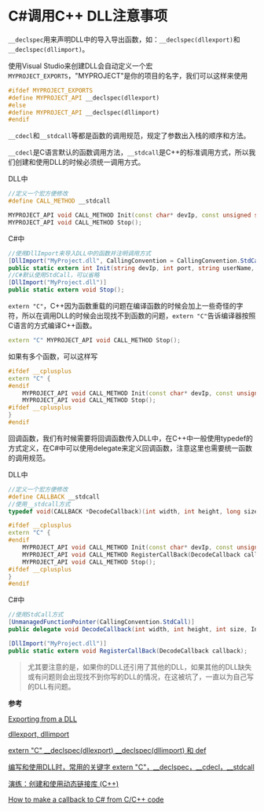 # C#调用C++ DLL注意事项

`__declspec`用来声明DLL中的导入导出函数，如：`__declspec(dllexport)`和`__declspec(dllimport)`。

使用Visual Studio来创建DLL会自动定义一个宏`MYPROJECT_EXPORTS`，"MYPROJECT"是你的项目的名字，我们可以这样来使用
```cpp
#ifdef MYPROJECT_EXPORTS
#define MYPROJECT_API __declspec(dllexport)
#else
#define MYPROJECT_API __declspec(dllimport)
#endif
```

`__cdecl`和`__stdcall`等都是函数的调用规范，规定了参数出入栈的顺序和方法。

`__cdecl`是C语言默认的函数调用方法，`__stdcall`是C++的标准调用方式，所以我们创建和使用DLL的时候必须统一调用方式。

DLL中
```cpp
//定义一个宏方便修改
#define CALL_METHOD __stdcall

MYPROJECT_API void CALL_METHOD Init(const char* devIp, const unsigned short port, const char* userName, const char* password);
MYPROJECT_API void CALL_METHOD Stop();
```
C#中
```csharp
//使用DllImport来导入DLL中的函数并注明调用方式
[DllImport("MyProject.dll", CallingConvention = CallingConvention.StdCall)]
public static extern int Init(string devIp, int port, string userName, string password);
//C#默认使用StdCall，可以省略
[DllImport("MyProject.dll")]
public static extern void Stop();
```

`extern "C"`，C++因为函数重载的问题在编译函数的时候会加上一些奇怪的字符，所以在调用DLL的时候会出现找不到函数的问题，`extern "C"`告诉编译器按照C语言的方式编译C++函数。
```cpp
extern "C" MYPROJECT_API void CALL_METHOD Stop();
```
如果有多个函数，可以这样写
```cpp
#ifdef __cplusplus
extern "C" {
#endif
	MYPROJECT_API void CALL_METHOD Init(const char* devIp, const unsigned short port, const char* userName, const char* password);
	MYPROJECT_API void CALL_METHOD Stop();
#ifdef __cplusplus
}
#endif
```

回调函数，我们有时候需要将回调函数传入DLL中，在C++中一般使用typedef的方式定义，在C#中可以使用delegate来定义回调函数，注意这里也需要统一函数的调用规范。

DLL中
```cpp
//定义一个宏方便修改
#define CALLBACK __stdcall
//使用__stdcall方式
typedef void(CALLBACK *DecodeCallback)(int width, int height, long size, char* buf);

#ifdef __cplusplus
extern "C" {
#endif
	MYPROJECT_API void CALL_METHOD Init(const char* devIp, const unsigned short port, const char* userName, const char* password);
	MYPROJECT_API void CALL_METHOD RegisterCallBack(DecodeCallback callback);
	MYPROJECT_API void CALL_METHOD Stop();
#ifdef __cplusplus
}
#endif
```
C#中
```csharp
//使用StdCall方式
[UnmanagedFunctionPointer(CallingConvention.StdCall)]
public delegate void DecodeCallback(int width, int height, int size, IntPtr buf);

[DllImport("MyProject.dll")]
public static extern void RegisterCallBack(DecodeCallback callback);
```

>尤其要注意的是，如果你的DLL还引用了其他的DLL，如果其他的DLL缺失或有问题则会出现找不到你写的DLL的情况，在这被坑了，一直以为自己写的DLL有问题。

**参考**

[Exporting from a DLL](https://msdn.microsoft.com/en-us/library/z4zxe9k8.aspx)

[dllexport, dllimport](https://msdn.microsoft.com/en-us/library/3y1sfaz2.aspx)

[extern "C" __declspec(dllexport) __declspec(dllimport) 和 def](http://www.cppblog.com/fateno13/archive/2009/08/03/92052.html)

[编写和使用DLL时，常用的关键字 extern "C"，__declspec，__cdecl，__stdcall](http://blog.csdn.net/bobbypeng/article/details/6427441)

[演练：创建和使用动态链接库 (C++)](https://msdn.microsoft.com/zh-cn/library/ms235636.aspx)

[How to make a callback to C# from C/C++ code](https://www.codeproject.com/Tips/318140/How-to-make-a-callback-to-Csharp-from-C-Cplusplus)